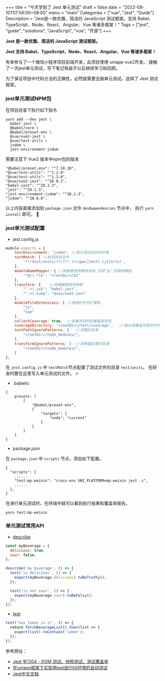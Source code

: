 +++
title = "今天学到了 Jest 单元测试"
draft = false
date = "2022-08-10T07:56:00+08:00"
menu = "main"
Categories = ["vue", "Jest", "Guide"]
Description = "Jest是一款优雅、简洁的 JavaScript 测试框架。支持 Babel、TypeScript、Node、React、Angular、Vue 等诸多框架！"
Tags = ["jest", "guide", "solutions", "JavaScript", "vue", "开源"]
+++

**Jest 是一款优雅、简洁的 JavaScript 测试框架。**

**Jest 支持 Babel、TypeScript、Node、React、Angular、Vue 等诸多框架！**

有幸参与了一个微信小程序项目前端开发，此项目使用 uniapp vue2开发。 接触了一次jest单元测试，写下笔记有益于以后继续学习和回顾。

为了保证项目中代码方法的正确性，必然就需要去做单元测试。选择了 Jest 测试框架。

### jest单元测试NPM包

在项目目录下执行如下指令

```shell
yarn add --dev jest \
  babel-jest \
  @babel/core \
  @babel/preset-env \
  @vue/vue2-jest \
  @vue/test-utils \
  jsdom \
  jest-environment-jsdom
```

需要注意下 Vue2 版本中npm包的版本

```shell
"@babel/preset-env": "^7.18.10",
"@vue/test-utils": "^1.2.0"
"@vue/test-utils": "^1.3.0",
"@vue/vue2-jest": "^28.0.1",
"babel-jest": "^28.1.3",
"jest": "^28.1.3",
"jest-environment-jsdom": "^28.1.3",
"jsdom": "^20.0.0",
```

以上内容直接添加到 `package.json` 文件 `devDependencies` 节点中， 执行 `yarn install` 即可。 :construction: 

### jest单元测试配置

- jest.config.js

```javascript
module.exports = {
    testEnvironment: "jsdom", //用于测试的测试环境
    testMatch: [ //检测测试文件
        '**/test/units/**/?(*.)+(spec|test).[jt]s?(x)',
    ],
    moduleNameMapper: { //映射路径到模块名称 完成`@/`的路径映射
        "^@/(.*)$": "<rootDir>/$1"
    },
    transform: {    //转换器路径的映射
        "^.+\.js$": "babel-jest",
        "^.+\.vue$": "@vue/vue2-jest"
    },
    moduleFileExtensions: [ //使用的文件扩展名
        "js",
        "vue"
    ],
    collectCoverage: true,  //收集测试时的覆盖率信息
    coverageDirectory: '<rootDir>/test/coverage',   //输出其覆盖范围文件的目录
    testPathIgnorePatterns: [   //忽略的目录
        "<rootDir>/node_modules/",
    ],
    transformIgnorePatterns: [  //转换器忽略的目录
        "<rootDir>/node_modules/",
    ]
};
```

在 `jest.config.js` 中 `testMatch`节点配置了测试文件的目录 `test/units`。 在研发时要在这里写入单元测试的文件。 :fire: 

- .babelrc

```json5
{
    presets: [
        [
            "@babel/preset-env",
            {
                "targets": {
                    "node": "current"
                }
            }
        ]
    ]
}
```

- package.json

在 `package.json` 中 `scripts` 节点，添加如下配置。

```json5
{
  "scripts": {
    ......
    "test:mp-weixin": "cross-env UNI_PLATFORM=mp-weixin jest -i",
    ......
  },
}
```

在进行单元测试时，在终端中就可以看到执行结果和覆盖率报告。

```shell
yarn test:mp-weixin
```

### 单元测试常用API

- [describe](https://www.jestjs.cn/docs/api#describename-fn)
```javascript
const myBeverage = {
  delicious: true,
  sour: false,
};

describe('my beverage', () => {
  test('is delicious', () => {
    expect(myBeverage.delicious).toBeTruthy();
  });

  test('is not sour', () => {
    expect(myBeverage.sour).toBeFalsy();
  });
});
```

- [test](https://www.jestjs.cn/docs/api#testname-fn-timeout)
```javascript
test('has lemon in it', () => {
  return fetchBeverageList().then(list => {
    expect(list).toContain('lemon');
  });
});
```

参考网址：
- [Jest 学习04 - DOM 测试、快照测试、测试覆盖率](https://blog.csdn.net/u012961419/article/details/123638655)
- [在uniapp框架下实现用jest进行h5环境的自动测试](https://juejin.cn/post/6946580423954661384)
- [Jest中文文档](https://www.jestjs.cn/)